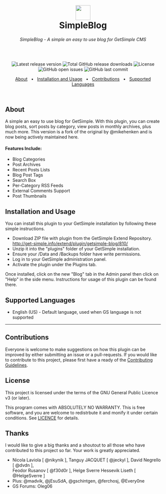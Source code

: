 <h1 align="center">
	<img src="http://get-simple.info/data/uploads/getsimple-logo-2.png" style="height:48px" /><br />
	SimpleBlog
</h1>
<h6 align="center">SimpleBlog - A simple an easy to use blog for GetSimple CMS</h6>

<!-- This is intentional to create blank space -->
<p>&nbsp;</p>

<p align="center">
	<img src="https://img.shields.io/github/v/release/johnstray/gs-plugin-SimpleBlog?label=latest%20release" alt="Latest release version" />
	<img src="https://img.shields.io/github/downloads/johnstray/gs-plugin-SimpleBlog/total" alt="Total GitHub release downloads" />
	<img src="https://img.shields.io/github/license/johnstray/gs-plugin-SimpleBlog" alt="License" />
	<img src="https://img.shields.io/github/issues-raw/johnstray/gs-plugin-SimpleBlog?logo=github" alt="GitHub open issues" />
	<img src="https://img.shields.io/github/last-commit/johnstray/gs-plugin-SimpleBlog?logo=github" alt="GitHub last commit" />
</p>

<p align="center">
	<a href="#about">About</a> &nbsp;&nbsp;&bull;&nbsp;&nbsp;
	<a href="#installation-and-usage">Installation and Usage</a> &nbsp;&nbsp;&bull;&nbsp;&nbsp;
	<a href="#contributions">Contributions</a> &nbsp;&nbsp;&bull;&nbsp;&nbsp;
	<a href="supported-languages">Supported Languages</a>
</p>

<!-- This is intentional to create blank space -->
<p>&nbsp;</p>

## About
A simple an easy to use blog for GetSimple. With this plugin, you can create blog posts, sort posts by category, view posts in monthly archives, plus much more. This version is a fork of the original by @mikehenken and is now being actively maintained here.

#### Features Include:
- Blog Categories
- Post Archives
- Recent Posts Lists
- Blog Post Tags
- Search Box
- Per-Category RSS Feeds
- External Comments Support
- Post Thumbnails

## Installation and Usage
You can install this plugin to your GetSimple installation by following these simple instructions.

- Download ZIP file with plugin from the GetSimple Extend Repository.
  http://get-simple.info/extend/plugin/getsimple-blog/810/
- Unzip it into the "plugins" folder of your GetSimple installation.
- Ensure your /Data and /Backups folder have write permissions.
- Log in to your GetSimple administration panel.
- Activate the plugin under the Plugins tab.

Once installed, click on the new "Blog" tab in the Admin panel then click on "Help" in the side menu. Instructions for usage of this plugin can be found there.

## Supported Languages
- English (US) - Default language, used when GS language is not supported

---

## Contributions
Everyone is welcome to make suggestions on how this plugin can be improved by either submitting an issue or a pull-requests.
If you would like to contribute to this project, please first have a ready of the [Contributing Guidelines](.github/CONTRIBUTING.md).

## License
This project is licensed under the terms of the GNU General Public Licence v3 (or later).

This program comes with ABSOLUTELY NO WARRANTY. This is free software, and you are welcome to redistrbute it and monify it under certain conditions. See [LICENCE](LICENCE) for details.

## Thanks
I would like to give a big thanks and a shoutout to all those who have contributed to this project so far. Your work is greatly appreciated.

- Nicola Laviola [ @nikynik ], Tanguy JACQUET [ @jeckyl ], David Negrello [ @dvdn ],<br />
  Feodor Rusanov [ @f30d0r ], Helge Sverre Hessevik Liseth [ @HelgeSverre ]
- Plus: @madvik, @jEsuSdA, @gschintgen, @ferchosj, @Every0ne
- GS Forums: Oleg06

